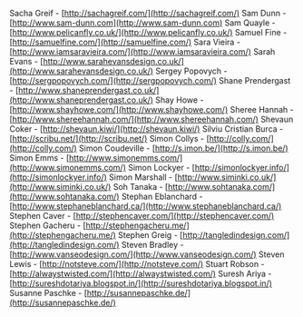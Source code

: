 Sacha Greif - [http://sachagreif.com/](http://sachagreif.com/)
Sam Dunn - [http://www.sam-dunn.com](http://www.sam-dunn.com)
Sam Quayle - [http://www.pelicanfly.co.uk/](http://www.pelicanfly.co.uk/)
Samuel Fine - [http://samuelfine.com/](http://samuelfine.com/)
Sara Vieira - [http://www.iamsaravieira.com/](http://www.iamsaravieira.com/)
Sarah Evans - [http://www.sarahevansdesign.co.uk/](http://www.sarahevansdesign.co.uk/)
Sergey Popovych - [http://sergpopovych.com/](http://sergpopovych.com/)
Shane Prendergast - [http://www.shaneprendergast.co.uk/](http://www.shaneprendergast.co.uk/)
Shay Howe - [http://www.shayhowe.com/](http://www.shayhowe.com/)
Sheree Hannah - [http://www.shereehannah.com/](http://www.shereehannah.com/)
Shevaun Coker - [http://shevaun.kiwi/](http://shevaun.kiwi/)
Silviu Cristian Burca - [http://scribu.net/](http://scribu.net/)
Simon Collys - [http://colly.com/](http://colly.com/)
Simon Coudeville - [http://s.imon.be/](http://s.imon.be/)
Simon Emms - [http://www.simonemms.com/](http://www.simonemms.com/)
Simon Lockyer - [http://simonlockyer.info/](http://simonlockyer.info/)
Simon Marshall - [http://www.siminki.co.uk/](http://www.siminki.co.uk/)
Soh Tanaka - [http://www.sohtanaka.com/](http://www.sohtanaka.com/)
Stephan Eblanchard - [http://www.stephaneblanchard.ca/](http://www.stephaneblanchard.ca/)
Stephen Caver - [http://stephencaver.com/](http://stephencaver.com/)
Stephen Gacheru - [http://stephengacheru.me/](http://stephengacheru.me/)
Stephen Greig - [http://tangledindesign.com/](http://tangledindesign.com/)
Steven Bradley - [http://www.vanseodesign.com/](http://www.vanseodesign.com/)
Steven Lewis - [http://notsteve.com/](http://notsteve.com/)
Stuart Robson - [http://alwaystwisted.com/](http://alwaystwisted.com/)
Suresh Ariya - [http://sureshdotariya.blogspot.in/](http://sureshdotariya.blogspot.in/)
Susanne Paschke - [http://susannepaschke.de/](http://susannepaschke.de/)